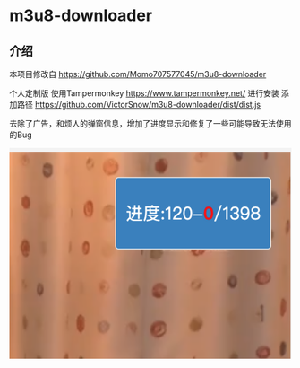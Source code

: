 # m3u8-downloader

## 介绍

本项目修改自
https://github.com/Momo707577045/m3u8-downloader

个人定制版
使用Tampermonkey https://www.tampermonkey.net/ 进行安装
添加路径 https://github.com/VictorSnow/m3u8-downloader/dist/dist.js

去除了广告，和烦人的弹窗信息，增加了进度显示和修复了一些可能导致无法使用的Bug

![示例](img/example_01.png)